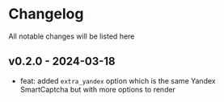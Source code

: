 # Changelog

All notable changes will be listed here

## v0.2.0 - 2024-03-18

- feat: added `extra_yandex` option which is the same Yandex SmartCaptcha but with more options to render

